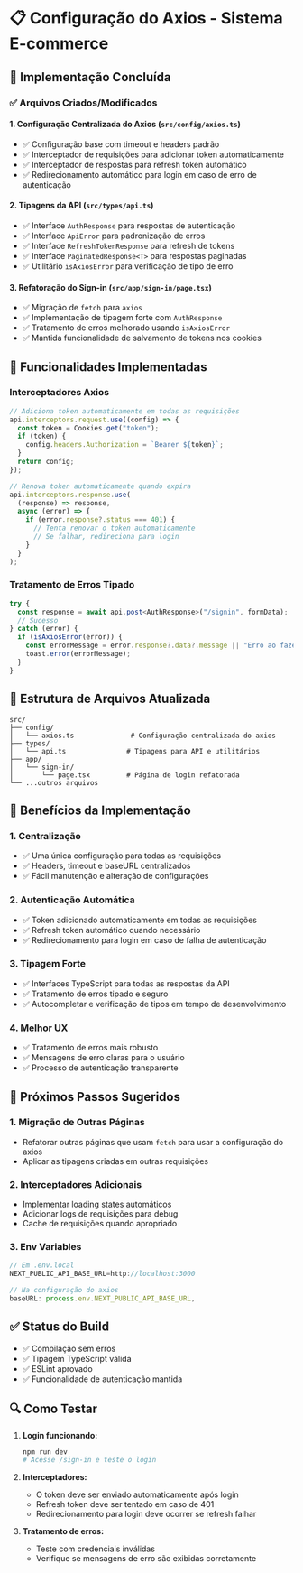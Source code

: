 # 📋 Configuração do Axios - Sistema E-commerce

## 🚀 Implementação Concluída

### ✅ Arquivos Criados/Modificados

#### 1. **Configuração Centralizada do Axios** (`src/config/axios.ts`)

- ✅ Configuração base com timeout e headers padrão
- ✅ Interceptador de requisições para adicionar token automaticamente
- ✅ Interceptador de respostas para refresh token automático
- ✅ Redirecionamento automático para login em caso de erro de autenticação

#### 2. **Tipagens da API** (`src/types/api.ts`)

- ✅ Interface `AuthResponse` para respostas de autenticação
- ✅ Interface `ApiError` para padronização de erros
- ✅ Interface `RefreshTokenResponse` para refresh de tokens
- ✅ Interface `PaginatedResponse<T>` para respostas paginadas
- ✅ Utilitário `isAxiosError` para verificação de tipo de erro

#### 3. **Refatoração do Sign-in** (`src/app/sign-in/page.tsx`)

- ✅ Migração de `fetch` para `axios`
- ✅ Implementação de tipagem forte com `AuthResponse`
- ✅ Tratamento de erros melhorado usando `isAxiosError`
- ✅ Mantida funcionalidade de salvamento de tokens nos cookies

## 🔧 Funcionalidades Implementadas

### **Interceptadores Axios**

```typescript
// Adiciona token automaticamente em todas as requisições
api.interceptors.request.use((config) => {
  const token = Cookies.get("token");
  if (token) {
    config.headers.Authorization = `Bearer ${token}`;
  }
  return config;
});

// Renova token automaticamente quando expira
api.interceptors.response.use(
  (response) => response,
  async (error) => {
    if (error.response?.status === 401) {
      // Tenta renovar o token automaticamente
      // Se falhar, redireciona para login
    }
  }
);
```

### **Tratamento de Erros Tipado**

```typescript
try {
  const response = await api.post<AuthResponse>("/signin", formData);
  // Sucesso
} catch (error) {
  if (isAxiosError(error)) {
    const errorMessage = error.response?.data?.message || "Erro ao fazer login";
    toast.error(errorMessage);
  }
}
```

## 📁 Estrutura de Arquivos Atualizada

```
src/
├── config/
│   └── axios.ts              # Configuração centralizada do axios
├── types/
│   └── api.ts               # Tipagens para API e utilitários
├── app/
│   └── sign-in/
│       └── page.tsx         # Página de login refatorada
└── ...outros arquivos
```

## 🎯 Benefícios da Implementação

### **1. Centralização**

- ✅ Uma única configuração para todas as requisições
- ✅ Headers, timeout e baseURL centralizados
- ✅ Fácil manutenção e alteração de configurações

### **2. Autenticação Automática**

- ✅ Token adicionado automaticamente em todas as requisições
- ✅ Refresh token automático quando necessário
- ✅ Redirecionamento para login em caso de falha de autenticação

### **3. Tipagem Forte**

- ✅ Interfaces TypeScript para todas as respostas da API
- ✅ Tratamento de erros tipado e seguro
- ✅ Autocompletar e verificação de tipos em tempo de desenvolvimento

### **4. Melhor UX**

- ✅ Tratamento de erros mais robusto
- ✅ Mensagens de erro claras para o usuário
- ✅ Processo de autenticação transparente

## 🔄 Próximos Passos Sugeridos

### **1. Migração de Outras Páginas**

- Refatorar outras páginas que usam `fetch` para usar a configuração do axios
- Aplicar as tipagens criadas em outras requisições

### **2. Interceptadores Adicionais**

- Implementar loading states automáticos
- Adicionar logs de requisições para debug
- Cache de requisições quando apropriado

### **3. Env Variables**

```typescript
// Em .env.local
NEXT_PUBLIC_API_BASE_URL=http://localhost:3000

// Na configuração do axios
baseURL: process.env.NEXT_PUBLIC_API_BASE_URL,
```

## ✅ Status do Build

- ✅ Compilação sem erros
- ✅ Tipagem TypeScript válida
- ✅ ESLint aprovado
- ✅ Funcionalidade de autenticação mantida

## 🔍 Como Testar

1. **Login funcionando:**

   ```bash
   npm run dev
   # Acesse /sign-in e teste o login
   ```

2. **Interceptadores:**

   - O token deve ser enviado automaticamente após login
   - Refresh token deve ser tentado em caso de 401
   - Redirecionamento para login deve ocorrer se refresh falhar

3. **Tratamento de erros:**
   - Teste com credenciais inválidas
   - Verifique se mensagens de erro são exibidas corretamente
